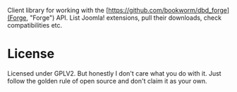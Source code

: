 Client library for working with the [https://github.com/bookworm/dbd_forge](Forge, "Forge") API. List Joomla! extensions, pull their downloads, check compatibilities etc.

# License  
 
Licensed under GPLV2. But honestly I don't care what you do with it. Just follow the golden rule of open source and don't claim it as your own.